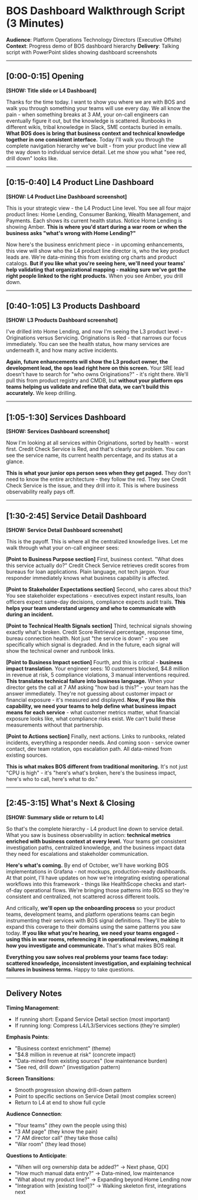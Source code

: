 # BOS Dashboard Walkthrough Script (3 Minutes)
**Audience**: Platform Operations Technology Directors (Executive Offsite)
**Context**: Progress demo of BOS dashboard hierarchy
**Delivery**: Talking script with PowerPoint slides showing dashboard screenshots

---

## [0:00-0:15] Opening

**[SHOW: Title slide or L4 Dashboard]**

Thanks for the time today. I want to show you where we are with BOS and walk you through something your teams will use every day. We all know the pain - when something breaks at 3 AM, your on-call engineers can eventually figure it out, but the knowledge is scattered. Runbooks in different wikis, tribal knowledge in Slack, SME contacts buried in emails. **What BOS does is bring that business context and technical knowledge together in one consistent interface.** Today I'll walk you through the complete navigation hierarchy we've built - from your product line view all the way down to individual service detail. Let me show you what "see red, drill down" looks like.

---

## [0:15-0:40] L4 Product Line Dashboard

**[SHOW: L4 Product Line Dashboard screenshot]**

This is your strategic view - the L4 Product Line level. You see all four major product lines: Home Lending, Consumer Banking, Wealth Management, and Payments. Each shows its current health status. Notice Home Lending is showing Amber. **This is where you'd start during a war room or when the business asks "what's wrong with Home Lending?"**

Now here's the business enrichment piece - in upcoming enhancements, this view will show who the L4 product line director is, who the key product leads are. We're data-mining this from existing org charts and product catalogs. **But if you like what you're seeing here, we'll need your teams' help validating that organizational mapping - making sure we've got the right people linked to the right products.** When you see Amber, you drill down.

---

## [0:40-1:05] L3 Products Dashboard

**[SHOW: L3 Products Dashboard screenshot]**

I've drilled into Home Lending, and now I'm seeing the L3 product level - Originations versus Servicing. Originations is Red - that narrows our focus immediately. You can see the health status, how many services are underneath it, and how many active incidents.

**Again, future enhancements will show the L3 product owner, the development lead, the ops lead right here on this screen.** Your SRE lead doesn't have to search for "who owns Originations?" - it's right there. We'll pull this from product registry and CMDB, but **without your platform ops teams helping us validate and refine that data, we can't build this accurately.** We keep drilling.

---

## [1:05-1:30] Services Dashboard

**[SHOW: Services Dashboard screenshot]**

Now I'm looking at all services within Originations, sorted by health - worst first. Credit Check Service is Red, and that's clearly our problem. You can see the service name, its current health percentage, and its status at a glance.

**This is what your junior ops person sees when they get paged.** They don't need to know the entire architecture - they follow the red. They see Credit Check Service is the issue, and they drill into it. This is where business observability really pays off.

---

## [1:30-2:45] Service Detail Dashboard

**[SHOW: Service Detail Dashboard screenshot]**

This is the payoff. This is where all the centralized knowledge lives. Let me walk through what your on-call engineer sees:

**[Point to Business Purpose section]**
First, business context. "What does this service actually do?" Credit Check Service retrieves credit scores from bureaus for loan applications. Plain language, not tech jargon. Your responder immediately knows what business capability is affected.

**[Point to Stakeholder Expectations section]**
Second, who cares about this? You see stakeholder expectations - executives expect instant results, loan officers expect same-day decisions, compliance expects audit trails. **This helps your team understand urgency and who to communicate with during an incident.**

**[Point to Technical Health Signals section]**
Third, technical signals showing exactly what's broken. Credit Score Retrieval percentage, response time, bureau connection health. Not just "the service is down" - you see specifically which signal is degraded. And in the future, each signal will show the technical owner and runbook links.

**[Point to Business Impact section]**
Fourth, and this is critical - **business impact translation**. Your engineer sees: 10 customers blocked, $4.8 million in revenue at risk, 5 compliance violations, 3 manual interventions required. **This translates technical failure into business language.** When your director gets the call at 7 AM asking "how bad is this?" - your team has the answer immediately. They're not guessing about customer impact or financial exposure - it's measured and displayed. **Now, if you like this capability, we need your teams to help define what business impact means for each service** - what customer metrics matter, what financial exposure looks like, what compliance risks exist. We can't build these measurements without that partnership.

**[Point to Actions section]**
Finally, next actions. Links to runbooks, related incidents, everything a responder needs. And coming soon - service owner contact, dev team rotation, ops escalation path. All data-mined from existing sources.

**This is what makes BOS different from traditional monitoring.** It's not just "CPU is high" - it's "here's what's broken, here's the business impact, here's who to call, here's what to do."

---

## [2:45-3:15] What's Next & Closing

**[SHOW: Summary slide or return to L4]**

So that's the complete hierarchy - L4 product line down to service detail. What you saw is business observability in action: **technical metrics enriched with business context at every level.** Your teams get consistent investigation paths, centralized knowledge, and the business impact data they need for escalations and stakeholder communication.

**Here's what's coming.** By end of October, we'll have working BOS implementations in Grafana - not mockups, production-ready dashboards. At that point, I'll have updates on how we're integrating existing operational workflows into this framework - things like HealthScope checks and start-of-day operational flows. We're bringing those patterns into BOS so they're consistent and centralized, not scattered across different tools.

And critically, **we'll open up the onboarding process** so your product teams, development teams, and platform operations teams can begin instrumenting their services with BOS signal definitions. They'll be able to expand this coverage to their domains using the same patterns you saw today. **If you like what you're hearing, we need your teams engaged - using this in war rooms, referencing it in operational reviews, making it how you investigate and communicate.** That's what makes BOS real.

**Everything you saw solves real problems your teams face today: scattered knowledge, inconsistent investigation, and explaining technical failures in business terms.** Happy to take questions.

---

## Delivery Notes

**Timing Management**:
- If running short: Expand Service Detail section (most important)
- If running long: Compress L4/L3/Services sections (they're simpler)

**Emphasis Points**:
- "Business context enrichment" (theme)
- "$4.8 million in revenue at risk" (concrete impact)
- "Data-mined from existing sources" (low maintenance burden)
- "See red, drill down" (investigation pattern)

**Screen Transitions**:
- Smooth progression showing drill-down pattern
- Point to specific sections on Service Detail (most complex screen)
- Return to L4 at end to show full cycle

**Audience Connection**:
- "Your teams" (they own the people using this)
- "3 AM page" (they know the pain)
- "7 AM director call" (they take those calls)
- "War room" (they lead those)

**Questions to Anticipate**:
- "When will org ownership data be added?" → Next phase, Q[X]
- "How much manual data entry?" → Data-mined, low maintenance
- "What about my product line?" → Expanding beyond Home Lending now
- "Integration with [existing tool]?" → Walking skeleton first, integrations next
